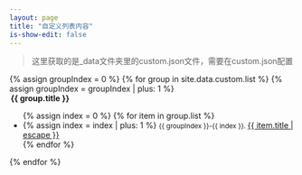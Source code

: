 ```yaml
---
layout: page
title: "自定义列表内容"
is-show-edit: false
---
```


> 这里获取的是_data文件夹里的custom.json文件，需要在custom.json配置

<div>
    {% assign groupIndex = 0 %}
    {% for group in site.data.custom.list  %}
        {% assign groupIndex = groupIndex | plus: 1 %}
        <div class="site-page-list">
            <legend>
                <b>{{ group.title }}</b>
            </legend>
            <ul class="list">
                {% assign index = 0 %}
                {% for item in group.list %}
                <li>
                    {% assign index = index | plus: 1 %}
                    <small>{{ groupIndex }}-{{ index }}. </small>
                    <a class="post-link"
                        href="{{ site.baseurl }}{{ site.data.custom.basePath }}{{ item.path }}"
                        title="{{ item.title | escape }}"
                        >
                        {{ item.title | escape }}
                    </a>
                </li>
                {% endfor %}
            </ul>
        </div>
    {% endfor %}

</div>

